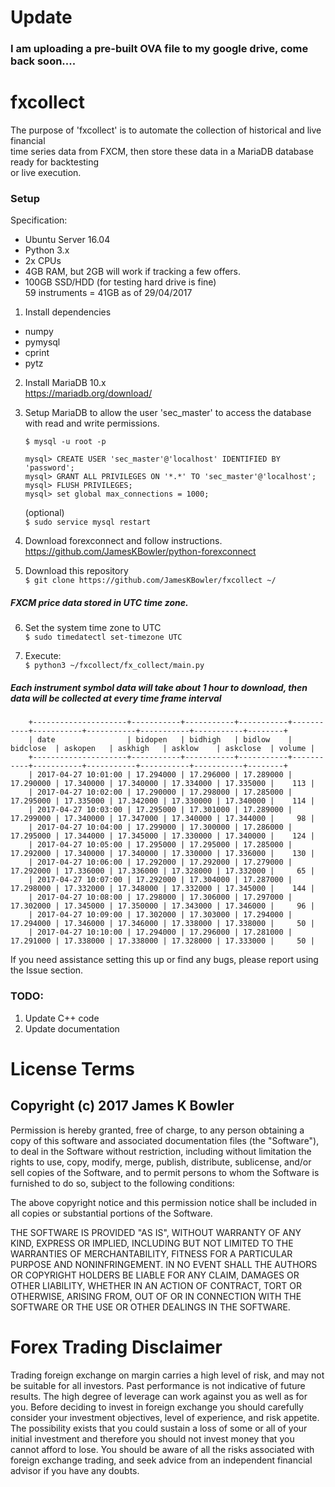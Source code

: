 # Update
### I am uploading a pre-built OVA file to my google drive, come back soon....


# fxcollect

The purpose of 'fxcollect' is to automate the collection of historical and live financial  
time series data from FXCM, then store these data in a MariaDB database ready for backtesting  
or live execution.  

### Setup
Specification: 
 - Ubuntu Server 16.04  
 - Python 3.x  
 - 2x CPUs  
 - 4GB RAM, but 2GB will work if tracking a few offers.  
 - 100GB SSD/HDD (for testing hard drive is fine)  
 59 instruments = 41GB as of 29/04/2017  
 
 1. Install dependencies
  - numpy  
  - pymysql  
  - cprint  
  - pytz  
 
 2. Install MariaDB 10.x  
   https://mariadb.org/download/
 
 3. Setup MariaDB to allow the user 'sec_master' to access the database with read and write permissions.  
 
    `$ mysql -u root -p`  
  
    `mysql> CREATE USER 'sec_master'@'localhost' IDENTIFIED BY 'password';`  
    `mysql> GRANT ALL PRIVILEGES ON '*.*' TO 'sec_master'@'localhost';`  
    `mysql> FLUSH PRIVILEGES;`  
    `mysql> set global max_connections = 1000;`  
 
    (optional)  
    `$ sudo service mysql restart`  
 
 4. Download forexconnect and follow instructions.  
     https://github.com/JamesKBowler/python-forexconnect  
 
 5. Download this repository  
  `$ git clone https://github.com/JamesKBowler/fxcollect ~/`  
 
 ##### FXCM price data stored in UTC time zone.  
 6. Set the system time zone to UTC  
  `$ sudo timedatectl set-timezone UTC`  
 
 7. Execute:  
  `$ python3 ~/fxcollect/fx_collect/main.py`  
 
##### Each instrument symbol data will take about 1 hour to download, then data will be collected at every time frame interval   
        +---------------------+-----------+-----------+-----------+-----------+-----------+-----------+-----------+-----------+--------+
        | date                | bidopen   | bidhigh   | bidlow    | bidclose  | askopen   | askhigh   | asklow    | askclose  | volume |
        +---------------------+-----------+-----------+-----------+-----------+-----------+-----------+-----------+-----------+--------+
        | 2017-04-27 10:01:00 | 17.294000 | 17.296000 | 17.289000 | 17.290000 | 17.340000 | 17.340000 | 17.334000 | 17.335000 |    113 |
        | 2017-04-27 10:02:00 | 17.290000 | 17.298000 | 17.285000 | 17.295000 | 17.335000 | 17.342000 | 17.330000 | 17.340000 |    114 |
        | 2017-04-27 10:03:00 | 17.295000 | 17.301000 | 17.289000 | 17.299000 | 17.340000 | 17.347000 | 17.340000 | 17.344000 |     98 |
        | 2017-04-27 10:04:00 | 17.299000 | 17.300000 | 17.286000 | 17.295000 | 17.344000 | 17.345000 | 17.330000 | 17.340000 |    124 |
        | 2017-04-27 10:05:00 | 17.295000 | 17.295000 | 17.285000 | 17.292000 | 17.340000 | 17.340000 | 17.330000 | 17.336000 |    130 |
        | 2017-04-27 10:06:00 | 17.292000 | 17.292000 | 17.279000 | 17.292000 | 17.336000 | 17.336000 | 17.328000 | 17.332000 |     65 |
        | 2017-04-27 10:07:00 | 17.292000 | 17.304000 | 17.287000 | 17.298000 | 17.332000 | 17.348000 | 17.332000 | 17.345000 |    144 |
        | 2017-04-27 10:08:00 | 17.298000 | 17.306000 | 17.297000 | 17.302000 | 17.345000 | 17.350000 | 17.343000 | 17.346000 |     96 |
        | 2017-04-27 10:09:00 | 17.302000 | 17.303000 | 17.294000 | 17.294000 | 17.346000 | 17.346000 | 17.338000 | 17.338000 |     50 |
        | 2017-04-27 10:10:00 | 17.294000 | 17.296000 | 17.281000 | 17.291000 | 17.338000 | 17.338000 | 17.328000 | 17.333000 |     50 |
        
If you need assistance setting this up or find any bugs, please report using the Issue section.  

### TODO:  
1. Update C++ code  
2. Update documentation  

# License Terms  

## Copyright (c) 2017 James K Bowler  

Permission is hereby granted, free of charge, to any person obtaining a copy of this software and associated documentation files (the "Software"), to deal in the Software without restriction, including without limitation the rights to use, copy, modify, merge, publish, distribute, sublicense, and/or sell copies of the Software, and to permit persons to whom the Software is furnished to do so, subject to the following conditions:  

The above copyright notice and this permission notice shall be included in all copies or substantial portions of the Software.  

THE SOFTWARE IS PROVIDED "AS IS", WITHOUT WARRANTY OF ANY KIND, EXPRESS OR IMPLIED, INCLUDING BUT NOT LIMITED TO THE WARRANTIES OF MERCHANTABILITY, FITNESS FOR A PARTICULAR PURPOSE AND NONINFRINGEMENT. IN NO EVENT SHALL THE AUTHORS OR COPYRIGHT HOLDERS BE LIABLE FOR ANY CLAIM, DAMAGES OR OTHER LIABILITY, WHETHER IN AN ACTION OF CONTRACT, TORT OR OTHERWISE, ARISING FROM, OUT OF OR IN CONNECTION WITH THE SOFTWARE OR THE USE OR OTHER DEALINGS IN THE SOFTWARE.  

# Forex Trading Disclaimer  
Trading foreign exchange on margin carries a high level of risk, and may not be suitable for all investors. Past performance is not indicative of future results. The high degree of leverage can work against you as well as for you. Before deciding to invest in foreign exchange you should carefully consider your investment objectives, level of experience, and risk appetite. The possibility exists that you could sustain a loss of some or all of your initial investment and therefore you should not invest money that you cannot afford to lose. You should be aware of all the risks associated with foreign exchange trading, and seek advice from an independent financial advisor if you have any doubts.
